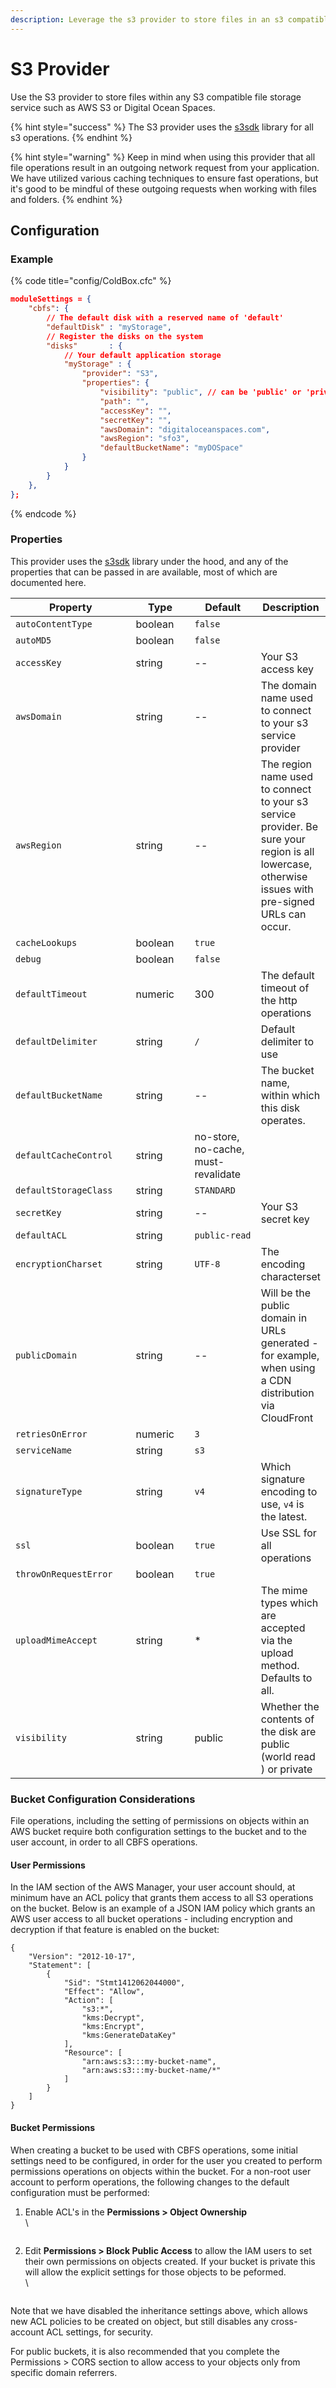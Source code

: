 ```yaml
---
description: Leverage the s3 provider to store files in an s3 compatible file-system.
---
```


# S3 Provider

Use the S3 provider to store files within any S3 compatible file storage service such as AWS S3 or Digital Ocean Spaces.

{% hint style="success" %}
The S3 provider uses the [s3sdk](https://forgebox.io/view/s3sdk) library for all s3 operations.
{% endhint %}

{% hint style="warning" %}
Keep in mind when using this provider that all file operations result in an outgoing network request from your application. We have utilized various caching techniques to ensure fast operations, but it's good to be mindful of these outgoing requests when working with files and folders.
{% endhint %}

## Configuration

### Example

{% code title="config/ColdBox.cfc" %}
```json
moduleSettings = {
	"cbfs": {
		// The default disk with a reserved name of 'default'
		"defaultDisk" : "myStorage",
		// Register the disks on the system
		"disks"       : {
			// Your default application storage
			"myStorage" : {
				"provider": "S3",
				"properties": {
					"visibility": "public", // can be 'public' or 'private'
					"path": "",
					"accessKey": "",
					"secretKey": "",
					"awsDomain": "digitaloceanspaces.com",
					"awsRegion": "sfo3",
					"defaultBucketName": "myDOSpace"
				}
			}
		}
	},
};
```
{% endcode %}

### Properties

This provider uses the [s3sdk](https://forgebox.io/view/s3sdk) library under the hood, and any of the properties that can be passed in are available, most of which are documented here.&#x20;

<table><thead><tr><th width="243">Property</th><th width="130">Type</th><th width="143">Default</th><th>Description</th></tr></thead><tbody><tr><td><code>autoContentType</code></td><td>boolean</td><td><code>false</code></td><td></td></tr><tr><td><code>autoMD5</code></td><td>boolean</td><td><code>false</code></td><td></td></tr><tr><td><code>accessKey</code></td><td>string</td><td>--</td><td>Your S3 access key</td></tr><tr><td><code>awsDomain</code></td><td>string</td><td>--</td><td>The domain name used to connect to your s3 service provider</td></tr><tr><td><code>awsRegion</code></td><td>string</td><td>--</td><td>The region name used to connect to your s3 service provider. Be sure your region is all lowercase, otherwise issues with pre-signed URLs can occur.</td></tr><tr><td><code>cacheLookups</code></td><td>boolean</td><td><code>true</code></td><td></td></tr><tr><td><code>debug</code></td><td>boolean</td><td><code>false</code></td><td></td></tr><tr><td><code>defaultTimeout</code></td><td>numeric</td><td>300</td><td>The default timeout of the http operations</td></tr><tr><td><code>defaultDelimiter</code></td><td>string</td><td><code>/</code></td><td>Default delimiter to use</td></tr><tr><td><code>defaultBucketName</code></td><td>string</td><td>--</td><td>The bucket name, within which this disk operates. </td></tr><tr><td><code>defaultCacheControl</code></td><td>string</td><td>no-store, no-cache, must-revalidate</td><td></td></tr><tr><td><code>defaultStorageClass</code></td><td>string</td><td><code>STANDARD</code></td><td></td></tr><tr><td><code>secretKey</code></td><td>string</td><td>--</td><td>Your S3 secret key</td></tr><tr><td><code>defaultACL</code></td><td>string</td><td><code>public-read</code></td><td></td></tr><tr><td><code>encryptionCharset</code></td><td>string</td><td><code>UTF-8</code></td><td>The encoding characterset</td></tr><tr><td><code>publicDomain</code></td><td>string</td><td>--</td><td>Will be the public domain in URLs generated - for example, when using a CDN distribution via CloudFront</td></tr><tr><td><code>retriesOnError</code></td><td>numeric</td><td><code>3</code></td><td></td></tr><tr><td><code>serviceName</code></td><td>string</td><td><code>s3</code></td><td></td></tr><tr><td><code>signatureType</code></td><td>string</td><td><code>v4</code></td><td>Which signature encoding to use, <code>v4</code> is the latest.</td></tr><tr><td><code>ssl</code></td><td>boolean</td><td><code>true</code></td><td>Use SSL for all operations</td></tr><tr><td><code>throwOnRequestError</code></td><td>boolean</td><td><code>true</code></td><td></td></tr><tr><td><code>uploadMimeAccept</code></td><td>string</td><td>*</td><td>The mime types which are accepted via the upload method. Defaults to all.</td></tr><tr><td><code>visibility</code></td><td>string</td><td>public</td><td>Whether the contents of the disk are public (world read ) or private</td></tr></tbody></table>

### Bucket Configuration Considerations

File operations, including the setting of permissions on objects within an AWS bucket require both configuration settings to the bucket and to the user account, in order to all CBFS operations.

#### User Permissions

In the IAM section of the AWS Manager, your user account should, at minimum have an ACL policy that grants them access to all S3 operations on the bucket.  Below is an example of a JSON IAM policy which grants an AWS user access to all bucket operations - including encryption and decryption if that feature is enabled on the bucket:

```
{
    "Version": "2012-10-17",
    "Statement": [
        {
            "Sid": "Stmt1412062044000",
            "Effect": "Allow",
            "Action": [
                "s3:*",
                "kms:Decrypt",
                "kms:Encrypt",
                "kms:GenerateDataKey"
            ],
            "Resource": [
                "arn:aws:s3:::my-bucket-name",
                "arn:aws:s3:::my-bucket-name/*"
            ]
        }
    ]
}
```

#### Bucket Permissions

When creating a bucket to be used with CBFS operations, some initial settings need to be configured, in order for the user you created to perform permissions operations on objects within the bucket.  For a non-root user account to perform operations, the following changes to the default configuration must be performed:

1.  Enable ACL's in the **Permissions > Object Ownership**\
    \


    <figure><img src="../../.gitbook/assets/AWS-Bucket-Ownership-Settings.jpg" alt=""><figcaption></figcaption></figure>
2.  Edit **Permissions > Block Public Access** to allow the IAM users to set their own permissions on objects created. If your bucket is private this will allow the explicit settings for those objects to be peformed.\
    \


    <figure><img src="../../.gitbook/assets/AWS-Public-Access-Settings.jpg" alt=""><figcaption></figcaption></figure>

Note that we have disabled the inheritance settings above, which allows new ACL policies to be created on object, but still disables any cross-account ACL settings, for security.

For public buckets, it is also recommended that you complete the Permissions > CORS section to allow access to your objects only from specific domain referrers.
